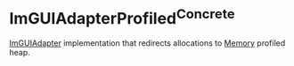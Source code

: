 # ImGUIAdapterProfiled<sup>Concrete</sup>

[ImGUIAdapter](../ImGUIAdapter/README.md) implementation that redirects
allocations to [Memory](../Memory/README.md) profiled heap.
